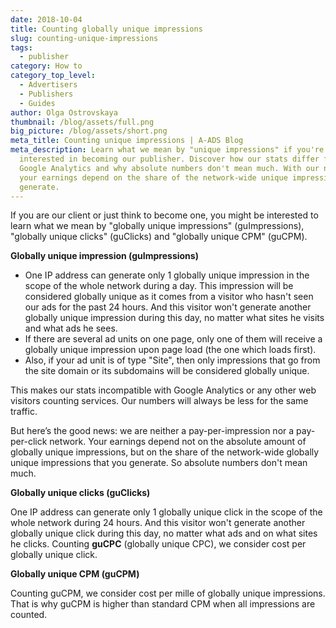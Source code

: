 ```yaml
---
date: 2018-10-04
title: Counting globally unique impressions
slug: counting-unique-impressions
tags:
  - publisher
category: How to
category_top_level:
  - Advertisers
  - Publishers
  - Guides
author: Olga Ostrovskaya
thumbnail: /blog/assets/full.png
big_picture: /blog/assets/short.png
meta_title: Counting unique impressions | A-ADS Blog
meta_description: Learn what we mean by "unique impressions" if you're
  interested in becoming our publisher. Discover how our stats differ from
  Google Analytics and why absolute numbers don't mean much. With our network,
  your earnings depend on the share of the network-wide unique impressions you
  generate.
---
```

If you are our client or just think to become one, you might be interested to learn what we mean by "globally unique impressions" (guImpressions), "globally unique clicks" (guClicks) and "globally unique CPM" (guCPM).

**G﻿lobally unique impression (guImpressions)**

* One IP address can generate only 1 globally unique impression in the scope of the whole network during a day. This impression will be considered globally unique as it comes from a visitor who hasn't seen our ads for the past 24 hours. And this visitor won't generate another globally unique impression during this day, no matter what sites he visits and what ads he sees.
* If there are several ad units on one page, only one of them will receive a globally unique impression upon page load (the one which loads first).
* Also, if your ad unit is of type "Site", then only impressions that go from the site domain or its subdomains will be considered globally unique.

This makes our stats incompatible with Google Analytics or any other web visitors counting services. Our numbers will always be less for the same traffic.

But here’s the good news: we are neither a pay-per-impression nor a pay-per-click network. Your earnings depend not on the absolute amount of globally unique impressions, but on the share of the network-wide globally unique impressions that you generate. So absolute numbers don't mean much.

**G﻿lobally unique clicks (guClicks)**

One IP address can generate only 1 globally unique click in the scope of the whole network during 24 hours. And this visitor won't generate another globally unique click during this day, no matter what ads and on what sites he clicks. C﻿ounting **guCPC** (globally unique CPC), we consider cost per globally unique click.

**G﻿lobally unique CPM (guCPM)**

C﻿ounting guCPM, we consider cost per mille of globally unique impressions. That is why guCPM is higher than standard CPM when all impressions are counted.